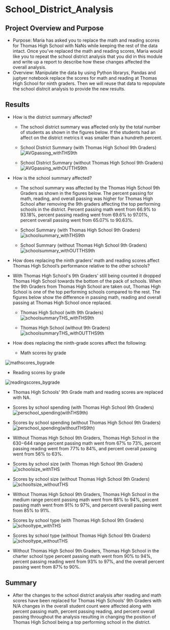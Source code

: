 # School_District_Analysis

## Project Overview and Purpose
- Purpose: Maria has asked you to replace the math and reading scores for Thomas High School with NaNs while keeping the rest of the data intact. Once you’ve replaced the math and reading scores, Maria would like you to repeat the school district analysis that you did in this module and write up a report to describe how these changes affected the overall analysis.
- Overview: Manipulate the data by using Python librarys, Pandas and juptyer notebook replace the scores for math and reading at Thomas High School for ninth graders. Then we will reuse that data to repopulate the school distrcit analysis to provide the new results.
## Results

* How is the district summary affected?
  * The school district summary was affected only by the total number of students as shown in the figures below. If the students had an affect on the district metrics it was smaller than a hundreth percent.
  * School District Summary (with Thomas High School 9th Graders)
![AVGpassing_withTHS9th](https://user-images.githubusercontent.com/93004710/150437542-2a243d92-f881-451d-87be-fb4d1dc935cd.png)



  * School District Summary (without Thomas High School 9th Graders)
![AVGpassing_withOUTTHS9th](https://user-images.githubusercontent.com/93004710/150437730-44db4fbb-3d1b-46d2-ae65-41c1422bf526.png)




* How is the school summary affected?
  * The school summary was affected by the Thomas High School 9th Graders as shown in the figures below. The percent passing for math, reading, and overall passing was higher for Thomas High School after removing the 9th graders affecting the top performing schools in the district. Percent passing math went from 66.9% to 93.18%, percent passing reading went from 69.6% to 97.01%, percent overall passing went from 65.07% to 90.63%.
  
  * School Summary (with Thomas High School 9th Graders)
![schoolsummary_withTHS9th](https://user-images.githubusercontent.com/93004710/150439185-81fa5190-f8bb-4621-83d6-b63c03a2da1e.png)  
  

  
  
  * School Summary (without Thomas High School 9th Graders)
![schoolsummary_withOUTTHS9th](https://user-images.githubusercontent.com/93004710/150439252-bc995fba-38f1-4d1c-9e12-4a5d6f3c2207.png)



* How does replacing the ninth graders’ math and reading scores affect Thomas High School’s performance relative to the other schools?
* With Thomas High School's 9th Graders' still being counted it dropped Thomas High School towards the bottom of the pack of schools. When the 9th Graders from Thomas High School are taken out, Thomas High School is one of the top performing schools compared to the rest. The figures below show the difference in passing math, reading and overall passing at Thomas High School once replaced.
  * Thomas High School (with 9th Graders)
![schoolsummaryTHS_withTHS9th](https://user-images.githubusercontent.com/93004710/150573671-fa1e8e11-abcf-4a93-85fe-6baf9dd57147.png)




  * Thomas High School (without 9th Graders)
![schoolsummaryTHS_withOUTTHS9th](https://user-images.githubusercontent.com/93004710/150573717-d2254dcf-3e6d-4a64-8bcb-b1d8eb5d0bcb.png)




* How does replacing the ninth-grade scores affect the following:
   * Math scores by grade


![mathscores_bygrade](https://user-images.githubusercontent.com/93004710/150575247-9efbb344-71b9-4e36-a3f5-0ae0edfe34ae.png)




   * Reading scores by grade
    
    
![readingscores_bygrade](https://user-images.githubusercontent.com/93004710/150575267-07e35ce0-19cd-46e9-a93d-fa48cfb570ee.png)



   * Thomas High Schools' 9th Grade math and reading scores are replaced with NA.

   * Scores by school spending (with Thomas High School 9th Graders)
![perschool_spending(withTHS9th)](https://user-images.githubusercontent.com/93004710/150575838-72511827-9a42-4953-8401-c2a54bcb0ecf.png)
 
 
 
 
   * Scores by school spending (without Thomas High School 9th Graders)
![perschool_spending(withoutTHS9th)](https://user-images.githubusercontent.com/93004710/150576103-ddce217c-ea6f-4598-9dba-35aca5f1a997.png) 


   * Without Thomas High School 9th Graders, Thomas High School in the $630-$644 range percent passing math went from 67% to 73%, percent passing reading went from 77% to 84%, and percent overall passing went from 56% to 63%. 

   * Scores by school size (with Thomas High School 9th Graders)
![schoolsize_withTHS](https://user-images.githubusercontent.com/93004710/150576871-ab5de6a4-189f-492d-977a-08b907a54f16.png)
 
    
    
    
    
   * Scores by school size (without Thomas High School 9th Graders)
![schooltsize_withoutTHS](https://user-images.githubusercontent.com/93004710/150576893-97de5d0e-0200-45d2-9260-a6cdbe1e538c.png)
  
    
    
   * Without Thomas High School 9th Graders, Thomas High School in the medium range percent passing math went from 88% to 94%, percent passing math went from 91% to 97%, and percent overall passing went from 85% to 91%.
   * Scores by school type (with Thomas High School 9th Graders)
![schooltype_withTHS](https://user-images.githubusercontent.com/93004710/150577124-1a8c4b35-ed82-481a-b9cc-12e9400b79f5.png)
    
    
    
    
   * Scores by school type (without Thomas High School 9th Graders)
![schooltype_withoutTHS](https://user-images.githubusercontent.com/93004710/150577131-03440850-3255-4955-b5de-e0212d7311b1.png)

   * Without Thomas High School 9th Graders, Thomas High School in the charter school type percent passing math went from 90% to 94%, percent passing reading went from 93% to 97%, and the overall percent passing went from 87% to 90%.

## Summary
* After the changes to the school district analysis after reading and math scores have been replaced for Thomas High Schools' 9th Graders with N/A changes in the overall student count were affected along with percent passing math, percent passing reading, and percent overall passing throughout the analysis resulting in changing the position of Thomas High School being a top performing school in the district.
